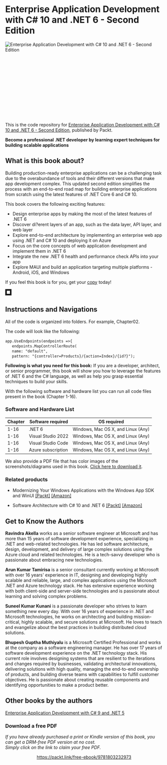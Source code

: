


# Enterprise Application Development with C# 10 and .NET 6 - Second Edition

<a href="https://www.amazon.com/dp/1803232978"><img src="https://images-na.ssl-images-amazon.com/images/I/51RABzo4fTL._SX403_BO1,204,203,200_.jpg" alt="Enterprise Application Development with C# 10 and .NET 6 - Second Edition" height="256px" align="right"></a>

This is the code repository for [Enterprise Application Development with C# 10 and .NET 6 - Second Edition](https://www.amazon.com/dp/1803232978), published by Packt.

**Become a professional .NET developer by learning expert techniques for building scalable applications**

## What is this book about?
Building production-ready enterprise applications can be a challenging task due to the overabundance of tools and their different versions that make app development complex. This updated second edition simplifies the process with an end-to-end road map for building enterprise applications from scratch using the latest features of .NET Core 6 and C# 10.

This book covers the following exciting features:
* Design enterprise apps by making the most of the latest features of .NET 6
* Discover di?erent layers of an app, such as the data layer, API layer, and web layer
* Explore end-to-end architecture by implementing an enterprise web app using .NET and C# 10 and deploying it on Azure
* Focus on the core concepts of web application development and implement them in .NET 6
* Integrate the new .NET 6 health and performance check APIs into your app
* Explore MAUI and build an application targeting multiple platforms - Android, iOS, and Windows

If you feel this book is for you, get your [copy](https://www.amazon.com/dp/1803232978) today!

<a href="https://www.packtpub.com/?utm_source=github&utm_medium=banner&utm_campaign=GitHubBanner"><img src="https://raw.githubusercontent.com/PacktPublishing/GitHub/master/GitHub.png" 
alt="https://www.packtpub.com/" border="5" /></a>

## Instructions and Navigations
All of the code is organized into folders. For example, Chapter02.

The code will look like the following:
```
app.UseEndpoints(endpoints =>{
   endpoints.MapControllerRoute(
   name: "default",
   pattern: "{controller=Products}/{action=Index}/{id?}");
```

**Following is what you need for this book:**
If you are a developer, architect, or senior programmer, this book will show you how to leverage the features of .NET 6 and the C# language, as well as help you grasp essential techniques to build your skills.

With the following software and hardware list you can run all code files present in the book (Chapter 1-16).
### Software and Hardware List
| Chapter | Software required | OS required |
| -------- | ------------------------------------ | ----------------------------------- |
| 1-16 | .NET 6 | Windows, Mac OS X, and Linux (Any) |
| 1-16 | Visual Studio 2022 | Windows, Mac OS X, and Linux (Any) |
| 1-16 | Visual Studio Code | Windows, Mac OS X, and Linux (Any) |
| 1-16 | Azure subscription | Windows, Mac OS X, and Linux (Any) |

We also provide a PDF file that has color images of the screenshots/diagrams used in this book. [Click here to download it](https://static.packt-cdn.com/downloads/9781803232973_ColorImages.pdf).

### Related products
* Modernizing Your Windows Applications with the Windows App SDK and WinUI [[Packt]](https://www.packtpub.com/product/modernizing-your-windows-applications-with-the-windows-app-sdk-and-winui/9781803235660?utm_source=github&utm_medium=repository&utm_campaign=9781803235660) [[Amazon]](https://www.amazon.com/dp/1803235667)

* Software Architecture with C# 10 and .NET 6 [[Packt]](https://www.packt.com/product/programming/b17946-software-architecture-with-c-10-and-net-6/?utm_source=github&utm_medium=repository&utm_campaign=9781800568754) [[Amazon]](https://www.amazon.com/dp/180323525X)

## Get to Know the Authors
**Ravindra Akella**
works as a senior software engineer at Microsoft and has more than 15 years of software development experience, specializing in .NET and web-related technologies. He has led software architecture, design, development, and delivery of large complex solutions using the Azure cloud and related technologies. He is a tech-savvy developer who is passionate about embracing new technologies.

**Arun Kumar Tamirisa**
is a senior consultant currently working at Microsoft with over 16 years' experience in IT, designing and developing highly scalable and reliable, large,
and complex applications using the Microsoft .NET and Azure technology stack. He has extensive experience working with both client-side and server-side technologies and is passionate about learning and solving complex problems.

**Suneel Kumar Kunani**
 is a passionate developer who strives to learn something new every day. With over 16 years of experience in .NET and Microsoft technologies, he works
on architecting and building mission-critical, highly scalable, and secure  solutions at Microsoft. He loves to teach and evangelize about the best practices in building distributed cloud solutions.

**Bhupesh Guptha Muthiyalu**
 is a Microsoft Certified Professional and works at
the company as a software engineering manager. He has over 17 years of software development experience on the .NET technology stack. His current role involves designing systems that are resilient to the iterations and changes required by businesses, validating architectural innovations, delivering solutions with high quality, managing the end-to-end ownership of products, and building diverse teams with capabilities to fulfill customer objectives. He is passionate about creating reusable components and identifying opportunities to make a product better.

## Other books by the authors
[Enterprise Application Development with C# 9 and .NET 5](https://www.packtpub.com/programming/enterprise-application-development-with-c-9-and-net-5?utm_source=github&utm_medium=repository&utm_campaign=9781800209442)
### Download a free PDF

 <i>If you have already purchased a print or Kindle version of this book, you can get a DRM-free PDF version at no cost.<br>Simply click on the link to claim your free PDF.</i>
<p align="center"> <a href="https://packt.link/free-ebook/9781803232973">https://packt.link/free-ebook/9781803232973 </a> </p>